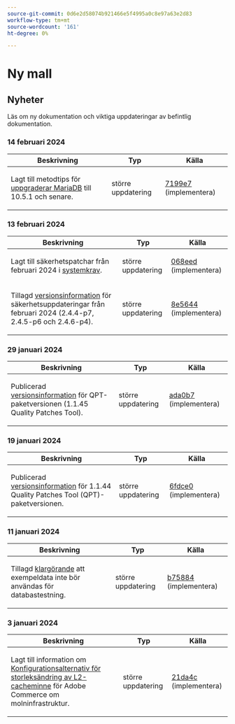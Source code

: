 ```yaml
---
source-git-commit: 0d6e2d58074b921466e5f4995a0c8e97a63e2d83
workflow-type: tm+mt
source-wordcount: '161'
ht-degree: 0%

---
```

# Ny mall

## Nyheter

Läs om ny dokumentation och viktiga uppdateringar av befintlig dokumentation.

### 14 februari 2024

<table style="table-layout:auto;">
  <thead>
    <tr>
      <th>Beskrivning</th>
      <th>Typ</th>
      <th>Källa</th>
    </tr>
  </thead>
  <tbody>
    <tr>
      <td><p>Lagt till metodtips för <a href="https://experienceleague.adobe.com/docs/commerce-operations/implementation-playbook/best-practices/maintenance/mariadb-upgrade.html">uppgraderar MariaDB</a> till 10.5.1 och senare.</p>
</td>
      <td>större uppdatering</td>
      <td><a href="https://github.com/AdobeDocs/commerce-operations.en/commit/7199e74f82cef6dd682f5e240ee2b6fc56da18c8">7199e7</a> (implementera)</td>
    </tr>
  </tbody>
</table>

### 13 februari 2024

<table style="table-layout:auto;">
  <thead>
    <tr>
      <th>Beskrivning</th>
      <th>Typ</th>
      <th>Källa</th>
    </tr>
  </thead>
  <tbody>
    <tr>
      <td><p>Lagt till säkerhetspatchar från februari 2024 i <a href="https://experienceleague.adobe.com/docs/commerce-operations/installation-guide/system-requirements.html">systemkrav</a>.</p>
</td>
      <td>större uppdatering</td>
      <td><a href="https://github.com/AdobeDocs/commerce-operations.en/commit/068eed591b461ba6c91b0e3d517dc712215c6b33">068eed</a> (implementera)</td>
    </tr>
    <tr>
      <td><p>Tillagd <a href="https://experienceleague.adobe.com/docs/commerce-operations/release/notes/overview.html">versionsinformation</a> för säkerhetsuppdateringar från februari 2024 (2.4.4-p7, 2.4.5-p6 och 2.4.6-p4).</p>
</td>
      <td>större uppdatering</td>
      <td><a href="https://github.com/AdobeDocs/commerce-operations.en/commit/8e5644951114daa5d0841b7fdd32ce37b9803118">8e5644</a> (implementera)</td>
    </tr>
  </tbody>
</table><!-- date_group -->

### 29 januari 2024

<table style="table-layout:auto;">
  <thead>
    <tr>
      <th>Beskrivning</th>
      <th>Typ</th>
      <th>Källa</th>
    </tr>
  </thead>
  <tbody>
    <tr>
      <td><p>Publicerad <a href="https://experienceleague.adobe.com/docs/commerce-operations/tools/quality-patches-tool/release-notes.html">versionsinformation</a> för QPT-paketversionen (1.1.45 Quality Patches Tool).</p>
</td>
      <td>större uppdatering</td>
      <td><a href="https://github.com/AdobeDocs/commerce-operations.en/commit/ada0b7f8aaa727aebf86dca8b569eb71d41e5ded">ada0b7</a> (implementera)</td>
    </tr>
  </tbody>
</table>

### 19 januari 2024

<table style="table-layout:auto;">
  <thead>
    <tr>
      <th>Beskrivning</th>
      <th>Typ</th>
      <th>Källa</th>
    </tr>
  </thead>
  <tbody>
    <tr>
      <td><p>Publicerad <a href="https://experienceleague.adobe.com/docs/commerce-operations/tools/quality-patches-tool/release-notes.html">versionsinformation</a> för 1.1.44 Quality Patches Tool (QPT)-paketversionen.</p>
</td>
      <td>större uppdatering</td>
      <td><a href="https://github.com/AdobeDocs/commerce-operations.en/commit/6fdce049c64ff7e93bf4de497d7e61ad36b0064b">6fdce0</a> (implementera)</td>
    </tr>
  </tbody>
</table>

### 11 januari 2024

<table style="table-layout:auto;">
  <thead>
    <tr>
      <th>Beskrivning</th>
      <th>Typ</th>
      <th>Källa</th>
    </tr>
  </thead>
  <tbody>
    <tr>
      <td><p>Tillagd <a href="https://experienceleague.adobe.com/docs/commerce-operations/installation-guide/next-steps/sample-data/overview.html">klargörande</a> att exempeldata inte bör användas för databastestning.</p>
</td>
      <td>större uppdatering</td>
      <td><a href="https://github.com/AdobeDocs/commerce-operations.en/commit/b75884de62f0f4a9000f422a4b68870c5b30d803">b75884</a> (implementera)</td>
    </tr>
  </tbody>
</table>

### 3 januari 2024

<table style="table-layout:auto;">
  <thead>
    <tr>
      <th>Beskrivning</th>
      <th>Typ</th>
      <th>Källa</th>
    </tr>
  </thead>
  <tbody>
    <tr>
      <td><p>Lagt till information om <a href="https://experienceleague.adobe.com/docs/commerce-operations/implementation-playbook/best-practices/planning/redis-service-configuration.html">Konfigurationsalternativ för storleksändring av L2-cacheminne</a> för Adobe Commerce om molninfrastruktur.</p>
</td>
      <td>större uppdatering</td>
      <td><a href="https://github.com/AdobeDocs/commerce-operations.en/commit/21da4c22744dbb3b27b0dbe184b946788748a52e">21da4c</a> (implementera)</td>
    </tr>
  </tbody>
</table><!-- date_group --><!-- month_group --><!-- year_group -->

